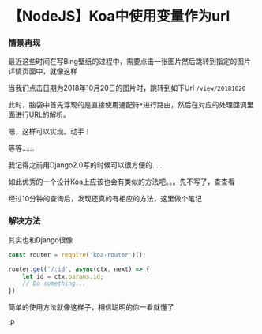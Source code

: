 # 【NodeJS】Koa中使用变量作为url

### 情景再现

最近这些时间在写Bing壁纸的过程中，需要点击一张图片然后跳转到指定的图片详情页面中，就像这样

当我们点击日期为2018年10月20日的图片时，跳转到如下Url `/view/20181020`

此时，脑袋中首先浮现的是直接使用通配符`*`进行路由，然后在对应的处理回调里面进行URL的解析。

嗯，这样可以实现。动手！

等等……

我记得之前用Django2.0写的时候可以很方便的……

如此优秀的一个设计Koa上应该也会有类似的方法吧。。。先不写了，查查看



经过10分钟的查询后，发现还真的有相应的方法，这里做个笔记

### 解决方法

其实也和Django很像

```javascript
const router = require('koa-router')();

router.get('/:id', async(ctx, next) => {
    let id = ctx.params.id;
    // Do something...
})
```

简单的使用方法就像这样子，相信聪明的你一看就懂了 

:P